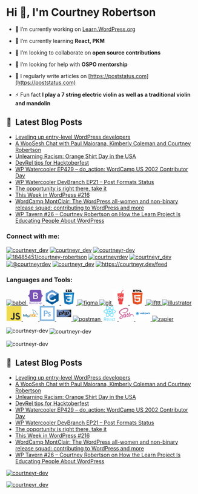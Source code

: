 # Hi 👋, I'm Courtney Robertson

- 🔭 I’m currently working on [Learn.WordPress.org](https://github.com/orgs/WordPress/projects/33)

- 🌱 I’m currently learning **React, PKM**

- 👯 I’m looking to collaborate on **open source contributions**

- 🤝 I’m looking for help with **OSPO mentorship**

- 📝 I regularly write articles on [https://poststatus.com](https://poststatus.com)

- ⚡ Fun fact **I play a 7 string electric violin as well as a traditional violin and mandolin**

## 📝 &nbsp;**Latest Blog Posts**
<!-- BLOG-POST-LIST:START -->
- [Leveling up entry-level WordPress developers](https://courtneyr.dev/2022/10/19/leveling-up-entry-level-wordpress-developers/)
- [A WooSesh Chat with Paul Maiorana, Kimberly Coleman and Courtney Robertson](https://courtneyr.dev/2022/10/11/a-woosesh-chat-with-paul-maiorana-kimberly-coleman-and-courtney-robertson/)
- [Unlearning Racism: Orange Shirt Day in the USA](https://courtneyr.dev/2022/09/29/unlearning-racism-orange-shirt-day-in-the-usa/)
- [DevRel tips for Hacktoberfest](https://courtneyr.dev/2022/09/28/devrel-tips-for-hacktoberfest/)
- [WP Watercooler EP429 – do_action: WordCamp US 2002 Contributor Day](https://courtneyr.dev/2022/09/16/wp-watercooler-ep429-do_action-wordcamp-us-2002-contributor-day/)
- [WP Watercooler DevBranch EP21 – Post Formats Status](https://courtneyr.dev/2022/08/05/wp-watercooler-devbranch-ep21-post-formats-status/)
- [The opportunity is right there, take it](https://courtneyr.dev/2022/07/23/the-opportunity-is-right-there-take-it/)
- [This Week in WordPress #216](https://courtneyr.dev/2022/07/12/this-week-in-wordpress-216/)
- [WordCamp MontClair: The WordPress all-women and non-binary release squad: contributing to WordPress and more](https://courtneyr.dev/2022/06/25/wordcamp-montclair-the-wordpress-all-women-and-non-binary-release-squad-contributing-to-wordpress-and-more/)
- [WP Tavern #26 – Courtney Robertson on How the Learn Project Is Educating People About WordPress](https://courtneyr.dev/2022/05/11/wp-tavern-26-courtney-robertson-on-how-the-learn-project-is-educating-people-about-wordpress/)
<!-- BLOG-POST-LIST:END -->

<h3 align="left">Connect with me:</h3>
<p align="left">
<a href="https://dev.to/courtneyr_dev" target="blank"><img align="center" src="https://raw.githubusercontent.com/rahuldkjain/github-profile-readme-generator/master/src/images/icons/Social/devto.svg" alt="courtneyr_dev" height="30" width="40" /></a>
<a href="https://twitter.com/courtneyr_dev" target="blank"><img align="center" src="https://raw.githubusercontent.com/rahuldkjain/github-profile-readme-generator/master/src/images/icons/Social/twitter.svg" alt="courtneyr_dev" height="30" width="40" /></a>
<a href="https://linkedin.com/in/courtneyr-dev" target="blank"><img align="center" src="https://raw.githubusercontent.com/rahuldkjain/github-profile-readme-generator/master/src/images/icons/Social/linked-in-alt.svg" alt="courtneyr-dev" height="30" width="40" /></a>
<a href="https://stackoverflow.com/users/18485451/courtney-robertson" target="blank"><img align="center" src="https://raw.githubusercontent.com/rahuldkjain/github-profile-readme-generator/master/src/images/icons/Social/stack-overflow.svg" alt="18485451/courtney-robertson" height="30" width="40" /></a>
<a href="https://fb.com/courtneyrdev" target="blank"><img align="center" src="https://raw.githubusercontent.com/rahuldkjain/github-profile-readme-generator/master/src/images/icons/Social/facebook.svg" alt="courtneyrdev" height="30" width="40" /></a>
<a href="https://instagram.com/courtneyr_dev" target="blank"><img align="center" src="https://raw.githubusercontent.com/rahuldkjain/github-profile-readme-generator/master/src/images/icons/Social/instagram.svg" alt="courtneyr_dev" height="30" width="40" /></a>
<a href="https://hashnode.com/@courtneyrdev" target="blank"><img align="center" src="https://raw.githubusercontent.com/rahuldkjain/github-profile-readme-generator/master/src/images/icons/Social/hashnode.svg" alt="@courtneyrdev" height="30" width="40" /></a>
<a href="https://www.youtube.com/c/courtneyr_dev" target="blank"><img align="center" src="https://raw.githubusercontent.com/rahuldkjain/github-profile-readme-generator/master/src/images/icons/Social/youtube.svg" alt="courtneyr_dev" height="30" width="40" /></a>
<a href="/https://courtneyr.dev/feed" target="blank"><img align="center" src="https://raw.githubusercontent.com/rahuldkjain/github-profile-readme-generator/master/src/images/icons/Social/rss.svg" alt="https://courtneyr.dev/feed" height="30" width="40" /></a>
</p>

<h3 align="left">Languages and Tools:</h3>
<p align="left"> <a href="https://babeljs.io/" target="_blank" rel="noreferrer"> <img src="https://www.vectorlogo.zone/logos/babeljs/babeljs-icon.svg" alt="babel" width="40" height="40"/> </a> <a href="https://getbootstrap.com" target="_blank" rel="noreferrer"> <img src="https://raw.githubusercontent.com/devicons/devicon/master/icons/bootstrap/bootstrap-plain-wordmark.svg" alt="bootstrap" width="40" height="40"/> </a> <a href="https://www.cprogramming.com/" target="_blank" rel="noreferrer"> <img src="https://raw.githubusercontent.com/devicons/devicon/master/icons/c/c-original.svg" alt="c" width="40" height="40"/> </a> <a href="https://www.w3schools.com/css/" target="_blank" rel="noreferrer"> <img src="https://raw.githubusercontent.com/devicons/devicon/master/icons/css3/css3-original-wordmark.svg" alt="css3" width="40" height="40"/> </a> <a href="https://www.figma.com/" target="_blank" rel="noreferrer"> <img src="https://www.vectorlogo.zone/logos/figma/figma-icon.svg" alt="figma" width="40" height="40"/> </a> <a href="https://git-scm.com/" target="_blank" rel="noreferrer"> <img src="https://www.vectorlogo.zone/logos/git-scm/git-scm-icon.svg" alt="git" width="40" height="40"/> </a> <a href="https://gulpjs.com" target="_blank" rel="noreferrer"> <img src="https://raw.githubusercontent.com/devicons/devicon/master/icons/gulp/gulp-plain.svg" alt="gulp" width="40" height="40"/> </a> <a href="https://www.w3.org/html/" target="_blank" rel="noreferrer"> <img src="https://raw.githubusercontent.com/devicons/devicon/master/icons/html5/html5-original-wordmark.svg" alt="html5" width="40" height="40"/> </a> <a href="https://ifttt.com/" target="_blank" rel="noreferrer"> <img src="https://www.vectorlogo.zone/logos/ifttt/ifttt-ar21.svg" alt="ifttt" width="40" height="40"/> </a> <a href="https://www.adobe.com/in/products/illustrator.html" target="_blank" rel="noreferrer"> <img src="https://www.vectorlogo.zone/logos/adobe_illustrator/adobe_illustrator-icon.svg" alt="illustrator" width="40" height="40"/> </a> <a href="https://developer.mozilla.org/en-US/docs/Web/JavaScript" target="_blank" rel="noreferrer"> <img src="https://raw.githubusercontent.com/devicons/devicon/master/icons/javascript/javascript-original.svg" alt="javascript" width="40" height="40"/> </a> <a href="https://www.mysql.com/" target="_blank" rel="noreferrer"> <img src="https://raw.githubusercontent.com/devicons/devicon/master/icons/mysql/mysql-original-wordmark.svg" alt="mysql" width="40" height="40"/> </a> <a href="https://www.photoshop.com/en" target="_blank" rel="noreferrer"> <img src="https://raw.githubusercontent.com/devicons/devicon/master/icons/photoshop/photoshop-line.svg" alt="photoshop" width="40" height="40"/> </a> <a href="https://www.php.net" target="_blank" rel="noreferrer"> <img src="https://raw.githubusercontent.com/devicons/devicon/master/icons/php/php-original.svg" alt="php" width="40" height="40"/> </a> <a href="https://postman.com" target="_blank" rel="noreferrer"> <img src="https://www.vectorlogo.zone/logos/getpostman/getpostman-icon.svg" alt="postman" width="40" height="40"/> </a> <a href="https://reactjs.org/" target="_blank" rel="noreferrer"> <img src="https://raw.githubusercontent.com/devicons/devicon/master/icons/react/react-original-wordmark.svg" alt="react" width="40" height="40"/> </a> <a href="https://sass-lang.com" target="_blank" rel="noreferrer"> <img src="https://raw.githubusercontent.com/devicons/devicon/master/icons/sass/sass-original.svg" alt="sass" width="40" height="40"/> </a> <a href="https://webpack.js.org" target="_blank" rel="noreferrer"> <img src="https://raw.githubusercontent.com/devicons/devicon/d00d0969292a6569d45b06d3f350f463a0107b0d/icons/webpack/webpack-original-wordmark.svg" alt="webpack" width="40" height="40"/> </a> <a href="https://zapier.com" target="_blank" rel="noreferrer"> <img src="https://www.vectorlogo.zone/logos/zapier/zapier-icon.svg" alt="zapier" width="40" height="40"/> </a> </p>

<p><img align="left" src="https://github-readme-stats.vercel.app/api/top-langs?username=courtneyr-dev&show_icons=true&locale=en&layout=compact" alt="courtneyr-dev" /></p>

<p>&nbsp;<img align="center" src="https://github-readme-stats.vercel.app/api?username=courtneyr-dev&show_icons=true&locale=en" alt="courtneyr-dev" /></p>

<p><img align="center" src="https://github-readme-streak-stats.herokuapp.com/?user=courtneyr-dev&" alt="courtneyr-dev" /></p>


## 📝 &nbsp;**Latest Blog Posts**
<!-- BLOG-POST-LIST:START -->
- [Leveling up entry-level WordPress developers](https://courtneyr.dev/2022/10/19/leveling-up-entry-level-wordpress-developers/)
- [A WooSesh Chat with Paul Maiorana, Kimberly Coleman and Courtney Robertson](https://courtneyr.dev/2022/10/11/a-woosesh-chat-with-paul-maiorana-kimberly-coleman-and-courtney-robertson/)
- [Unlearning Racism: Orange Shirt Day in the USA](https://courtneyr.dev/2022/09/29/unlearning-racism-orange-shirt-day-in-the-usa/)
- [DevRel tips for Hacktoberfest](https://courtneyr.dev/2022/09/28/devrel-tips-for-hacktoberfest/)
- [WP Watercooler EP429 – do_action: WordCamp US 2002 Contributor Day](https://courtneyr.dev/2022/09/16/wp-watercooler-ep429-do_action-wordcamp-us-2002-contributor-day/)
- [WP Watercooler DevBranch EP21 – Post Formats Status](https://courtneyr.dev/2022/08/05/wp-watercooler-devbranch-ep21-post-formats-status/)
- [The opportunity is right there, take it](https://courtneyr.dev/2022/07/23/the-opportunity-is-right-there-take-it/)
- [This Week in WordPress #216](https://courtneyr.dev/2022/07/12/this-week-in-wordpress-216/)
- [WordCamp MontClair: The WordPress all-women and non-binary release squad: contributing to WordPress and more](https://courtneyr.dev/2022/06/25/wordcamp-montclair-the-wordpress-all-women-and-non-binary-release-squad-contributing-to-wordpress-and-more/)
- [WP Tavern #26 – Courtney Robertson on How the Learn Project Is Educating People About WordPress](https://courtneyr.dev/2022/05/11/wp-tavern-26-courtney-robertson-on-how-the-learn-project-is-educating-people-about-wordpress/)
<!-- BLOG-POST-LIST:END -->


<p align="left"> <a href="https://github.com/ryo-ma/github-profile-trophy"><img src="https://github-profile-trophy.vercel.app/?username=courtneyr-dev" alt="courtneyr-dev" /></a> </p>

<p align="left"> <a href="https://twitter.com/courtneyr_dev" target="blank"><img src="https://img.shields.io/twitter/follow/courtneyr_dev?logo=twitter&style=for-the-badge" alt="courtneyr_dev" /></a> </p>
